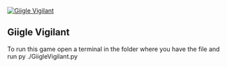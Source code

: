 [![Giigle Vigilant](https://github.com/OrangeMarine11/Giigle-Vigilant/actions/workflows/Giigle%20Vigilant.yml/badge.svg)](https://github.com/OrangeMarine11/Giigle-Vigilant/actions/workflows/Giigle%20Vigilant.yml)
## Giigle Vigilant
To run this game open a terminal in the folder where you have the file and run py ./GiigleVigilant.py 
